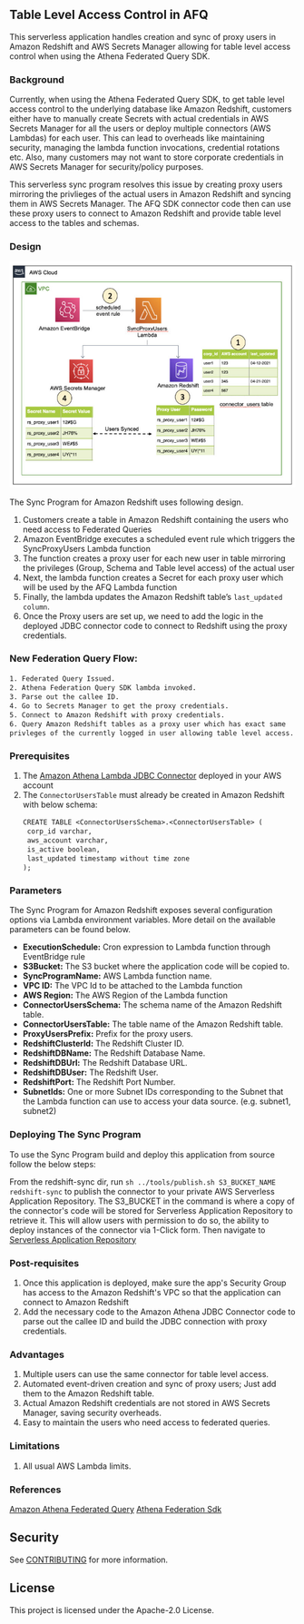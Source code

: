 ## Table Level Access Control in AFQ

This serverless application handles creation and sync of proxy users in Amazon Redshift and AWS Secrets Manager allowing for table level access control when using the Athena Federated Query SDK.

### Background
Currently, when using the Athena Federated Query SDK, to get table level access control to the underlying database like Amazon Redshift, customers either have to
manually create Secrets with actual credentials in AWS Secrets Manager for all the users or deploy multiple connectors (AWS Lambdas) for each user. This can lead to overheads like maintaining security, managing the lambda function invocations, credential rotations etc.
Also, many customers may not want to store corporate credentials in AWS Secrets Manager for security/policy purposes.

This serverless sync program resolves this issue by creating proxy users mirroring the privlieges of the actual users in Amazon Redshift and syncing them in AWS Secrets Manager. The AFQ SDK connector code then can use these proxy users to connect to Amazon Redshift and provide table level access to the tables and schemas.


### Design

![Alt text](sync-rs.jpg "Architecture")

The Sync Program for Amazon Redshift uses following design.
1. Customers create a table in Amazon Redshift containing the users who need access to Federated Queries
2. Amazon EventBridge executes a scheduled event rule which triggers the SyncProxyUsers Lambda function
3. The function creates a proxy user for each new user in table mirroring the privileges (Group, Schema and Table level access) of the actual user
4. Next, the lambda function creates a Secret for each proxy user which will be used by the AFQ Lambda function
5. Finally, the lambda updates the Amazon Redshift table’s `last_updated column`.
6. Once the Proxy users are set up, we need to add the logic in the deployed JDBC connector code to connect to Redshift using the proxy credentials.

### New Federation Query Flow:
```
1. Federated Query Issued.
2. Athena Federation Query SDK lambda invoked.
3. Parse out the callee ID.
4. Go to Secrets Manager to get the proxy credentials.
5. Connect to Amazon Redshift with proxy credentials.
6. Query Amazon Redshift tables as a proxy user which has exact same privleges of the currently logged in user allowing table level access.
```

### Prerequisites

1. The [Amazon Athena Lambda JDBC Connector](https://github.com/awslabs/aws-athena-query-federation/tree/master/athena-jdbc) deployed in your AWS account
2. The `ConnectorUsersTable` must already be created in Amazon Redshift with below schema:
   ```
   CREATE TABLE <ConnectorUsersSchema>.<ConnectorUsersTable> (
    corp_id varchar,
    aws_account varchar,
    is_active boolean,
    last_updated timestamp without time zone
   );
   ```

### Parameters

The Sync Program for Amazon Redshift exposes several configuration options via Lambda environment variables. More detail on the available parameters can be found below.

* **ExecutionSchedule:** Cron expression to Lambda function through EventBridge rule
* **S3Bucket:** The S3 bucket where the application code will be copied to.
* **SyncProgramName:** AWS Lambda function name.
* **VPC ID:** The VPC Id to be attached to the Lambda function
* **AWS Region:** The AWS Region of the Lambda function
* **ConnectorUsersSchema:** The schema name of the Amazon Redshift table.
* **ConnectorUsersTable:** The table name of the Amazon Redshift table.
* **ProxyUsersPrefix:** Prefix for the proxy users.
* **RedshiftClusterId:** The Redshift Cluster ID.
* **RedshiftDBName:** The Redshift Database Name.
* **RedshiftDBUrl:** The Redshift Database URL.
* **RedshiftDBUser:** The Redshift User.
* **RedshiftPort:** The Redshift Port Number.
* **SubnetIds:** One or more Subnet IDs corresponding to the Subnet that the Lambda function can use to access your data source. (e.g. subnet1, subnet2)


### Deploying The Sync Program

To use the Sync Program build and deploy this application from source follow the below steps:

From the redshift-sync dir, run  `sh ../tools/publish.sh S3_BUCKET_NAME redshift-sync` to publish the connector to your private AWS Serverless Application Repository. The S3_BUCKET in the command is where a copy of the connector's code will be stored for Serverless Application Repository to retrieve it. This will allow users with permission to do so, the ability to deploy instances of the connector via 1-Click form. Then navigate to [Serverless Application Repository](https://aws.amazon.com/serverless/serverlessrepo)

### Post-requisites
1. Once this application is deployed, make sure the app's Security Group has access to the Amazon Redshift's VPC so that the application can connect to Amazon Redshift
2. Add the necessary code to the Amazon Athena JDBC Connector code to parse out the callee ID and build the JDBC connection with proxy credentials.

### Advantages
1. Multiple users can use the same connector for table level access.
2. Automated event-driven creation and sync of proxy users; Just add them to the Amazon Redshift table.
3. Actual Amazon Redshift credentials are not stored in AWS Secrets Manager, saving security overheads.
4. Easy to maintain the users who need access to federated queries.

### Limitations
1. All usual AWS Lambda limits.

### References
[Amazon Athena Federated Query](https://docs.aws.amazon.com/athena/latest/ug/connect-to-a-data-source.html)
[Athena Federation Sdk](https://github.com/awslabs/aws-athena-query-federation/tree/master/athena-federation-sdk)

## Security

See [CONTRIBUTING](CONTRIBUTING.md#security-issue-notifications) for more information.

## License

This project is licensed under the Apache-2.0 License.

